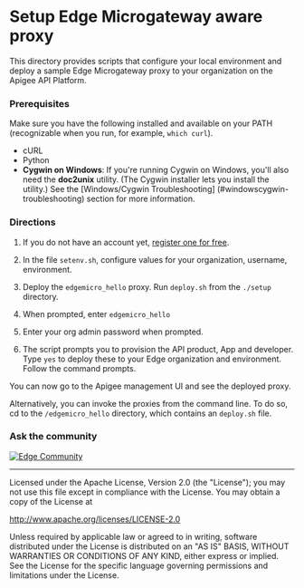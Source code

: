 # Setup Edge Microgateway aware proxy

This directory provides scripts that configure your local environment and deploy a sample Edge Microgateway proxy to your organization on the Apigee API Platform.

### Prerequisites

Make sure you have the following installed and available on your PATH (recognizable when you run, for example, <code>which curl</code>).

* cURL
* Python
* **Cygwin on Windows**: If you're running Cygwin on Windows, you'll also need the **doc2unix** utility. (The Cygwin installer lets you install the utility.) See the [Windows/Cygwin Troubleshooting] (#windowscygwin-troubleshooting) section for more information.


### Directions

1. If you do not have an account yet, [register one for free](https://accounts.apigee.com/accounts/sign_up).

2. In the file `setenv.sh`, configure values for your organization, username, environment.

3. Deploy the `edgemicro_hello` proxy. Run `deploy.sh` from the `./setup` directory.

4. When prompted, enter `edgemicro_hello`

5. Enter your org admin password when prompted.  

6. The script prompts you to provision the API product, App and developer. Type `yes` to deploy these to your Edge organization and environment.  Follow the command prompts.

You can now go to the Apigee management UI and see the deployed proxy.

Alternatively, you can invoke the proxies from the command line. To do so, cd to the `/edgemicro_hello` directory, which contains an `deploy.sh` file.

### Ask the community

[![Edge Community](../images/apigee-community.png "Apigee Community is a great place to ask questions and find answers about developing API proxies. ")](https://community.apigee.com?via=github)

---


Licensed under the Apache License, Version 2.0 (the "License"); you may not use
this file except in compliance with the License. You may obtain a copy
of the License at

http://www.apache.org/licenses/LICENSE-2.0

Unless required by applicable law or agreed to in writing, software
distributed under the License is distributed on an "AS IS" BASIS,
WITHOUT WARRANTIES OR CONDITIONS OF ANY KIND, either express or implied.
See the License for the specific language governing permissions and
limitations under the License.
